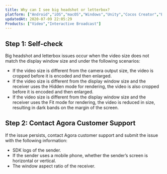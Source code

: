 ```yaml
---
title: Why can I see big headshot or letterbox?
platform: ["Android","iOS","macOS","Windows","Unity","Cocos Creator","Electron","React Native","Flutter"]
updatedAt: 2020-07-09 22:05:29
Products: ["Video","Interactive Broadcast"]
---
```


## Step 1: Self-check

Big headshot and letterbox issues occur when the video size does not match the display window size and under the following scenarios:

* If the video size is different from the camera output size, the video is cropped before it is encoded and then enlarged.
* If the video size is different from the display window size and the receiver uses the Hidden mode for rendering, the video is also cropped before it is encoded and then enlarged.
* If the video size is different from the display window size and the receiver uses the Fit mode for rendering, the video is reduced in size, resulting in dark bands on the margin of the screen.

## Step 2: Contact Agora Customer Support

If the issue persists, contact Agora customer support and submit the issue with the following information:

* SDK logs of the sender.
* If the sender uses a mobile phone, whether the sender’s screen is horizontal or vertical.
* The window aspect ratio of the receiver.